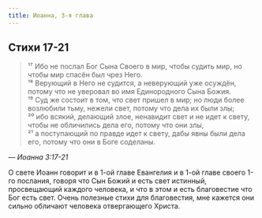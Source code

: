 ```yaml
---
title: Иоанна, 3-я глава
---
```


## Стихи 17-21

> ¹⁷ Ибо не послал Бог Сына Своего в мир, чтобы судить мир, но чтобы мир спасён был чрез Него.  
> ¹⁸ Верующий в Него не судится, а неверующий уже осуждён, потому что не уверовал во имя Единородного Сына Божия.  
> ¹⁹ Суд же состоит в том, что свет пришел в мир; но люди более возлюбили тьму, нежели свет, потому что дела их были злы;  
> ²⁰ ибо всякий, делающий злое, ненавидит свет и не идет к свету, чтобы не обличились дела его, потому что они злы,  
> ²¹ а поступающий по правде идет к свету, дабы явны были дела его, потому что они в Боге соделаны.

— <cite>Иоанна&nbsp;3:17-21</cite>

О свете Иоанн говорит и в 1-ой главе Евангелия и в 1-ой главе своего 1-го послания, говоря что Сын Божий и есть свет истинный,
просвещающий каждого человека, и что в этом и есть благовестие что Бог есть свет. Очень полезные стихи для благовестия,
мне кажется они сильно обличают человека отвергающего Христа.
